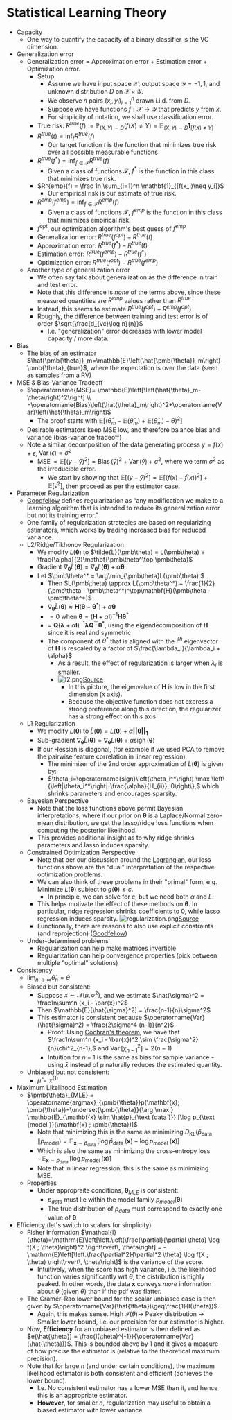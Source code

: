 # Statistical Learning Theory

* Capacity
  * One way to quantify the capacity of a binary classifier is the VC dimension.
* Generalization error
  * Generalization error = Approximation error + Estimation error + Optimization error. 
    * Setup
      * Assume we have input space $\mathcal{X}$, output space $\mathcal{Y} = {-1,1}$, and unknown distribution $D$ on $\mathcal{X} \times \mathcal{Y}$. 
      * We observe $n$ pairs ${(x_i, y_i)}_{i=1}^n$ drawn i.i.d. from $D$. 
      * Suppose we have functions $f : \mathcal{X} \rightarrow \mathcal{Y}$ that predicts $y$ from $x$. 
      * For simplicity of notation, we shall use classification error.
    * True risk: $R^{true}(f) := \mathbb{P}_{(X,Y) \sim D}(f(X) \neq Y) = \mathbb{E}_{(X,Y) \sim D}\mathbf{1}_{[f(X)\neq Y]}$
    * $R^{true}(t) = \inf_fR^{true}(f)$
      * Our target function $t$ is the function that minimizes true risk over all possible measurable functions
    * $R^{true}(f^*) = \inf_{f \in \mathcal{F}}R^{true}(f)$
      * Given a class of functions $\mathcal{F}$, $f^*$ is the function in this class that minimizes true risk. 
    * $R^{emp}(f) = \frac 1n \sum_{i=1}^n \mathbf{1}_{[f(x_i)\neq y_i]}$
      * Our empirical risk is our estimate of true risk. 
    * $R^{emp}(f^{emp}) = \inf_{f \in \mathcal{F}}R^{emp}(f)$
      * Given a class of functions $\mathcal{F}$, $f^{emp}$ is the function in this class that minimizes empirical risk. 
    * $f^{opt}$, our optimization algorithm's best guess of $f^{emp}$
    * Generalization error: $R^{true}(f^{opt}) - R^{true}(t)$
    * Approximation error: $R^{true}(f^*) - R^{true}(t)$
    * Estimation error: $R^{true}(f^{emp}) - R^{true}(f^*)$
    * Optimization error: $R^{true}(f^{opt}) - R^{true}(f^{emp})$
  * Another type of generalization error
    * We often say talk about generalization as the difference in train and test error.
    * Note that this difference is _none_ of the terms above, since these measured quantities are $R^{emp}$ values rather than $R^{true}$
    * Instead, this seems to estimate $R^{true}(f^{opt}) - R^{emp}(f^{opt})$
    * Roughly, the difference between training and test error is of order $\sqrt{\frac{d_{vc}\log n}{n}}$
      * I.e. "generalization" error decreases with lower model capacity / more data.
* Bias
  * The bias of an estimator $\hat{\pmb{\theta}}_m=\mathbb{E}\left(\hat{\pmb{\theta}}_m\right)-\pmb{\theta}_{true}$, where the expectation is over the data (seen as samples from a RV)
* MSE & Bias-Variance Tradeoff
  * $\operatorname{MSE}= \mathbb{E}\left[\left(\hat{\theta}_m-\theta\right)^2\right] \\ =\operatorname{Bias}\left(\hat{\theta}_m\right)^2+\operatorname{Var}\left(\hat{\theta}_m\right)$
    * The proof starts with $\mathbb{E}\left[\left(\hat{\theta}_m-\mathbb{E}(\hat{\theta}_m) + \mathbb{E}(\hat{\theta}_m) -\theta\right)^2\right]$
  * Desirable estimators keep MSE low, and therefore balance bias and variance (bias-variance tradeoff)
  * Note a similar decomposition of the data generating process $y = f(x) + \epsilon$, $\operatorname{Var}(\epsilon) = \sigma^2$
    * $\operatorname{MSE} = \mathbb{E}[(y-\hat{y})^2] = \operatorname{Bias}(\hat{y})^2+\operatorname{Var}(\hat{y})+\sigma^2$, where we term $\sigma^2$ as the irreducible error.
      * We start by showing that $\mathbb{E}[(y-\hat{y})^2] = \mathbb{E}[(f(x)-\hat{f}(x))^2] + \mathbb{E}[\epsilon^2]$, then proceed as per the estimator case.
* Parameter Regularization
  * [Goodfellow](https://www.deeplearningbook.org/contents/regularization.html) defines regularization as “any modification we make to a learning algorithm that is intended to reduce its generalization error but not its training error.”
  * One family of regularization strategies are based on regularizing estimators, which works by trading increased bias for reduced variance. 
  * L2/Ridge/Tikhonov Regularization
    * We modify $L(\pmb\theta)$ to $\tilde{L}(\pmb\theta) = L(\pmb\theta) + \frac{\alpha}{2}\mathbf{\pmb\theta^\top \pmb\theta}$
    * Gradient $\nabla_{\pmb\theta}\tilde{L}(\pmb\theta) = \nabla_{\pmb\theta}L(\pmb\theta) + \alpha\pmb\theta$
    * Let $\pmb\theta^* = \arg\min_{\pmb\theta}L(\pmb\theta) $
      * Then $L(\pmb\theta) \approx L(\pmb\theta^*) + \frac{1}{2}(\pmb\theta - \pmb\theta^*)^\top\mathbf{H}(\pmb\theta - \pmb\theta^*)$
      * $\nabla_{\pmb\theta}\tilde{L}(\pmb\theta) \approx \mathbf{H}(\pmb\theta - \pmb\theta^*) + \alpha\pmb\theta$
      * $= 0$ when $\pmb\theta = (\mathbf{H}+\alpha\mathbf{I})^{-1}\mathbf{H}\pmb\theta^*$
      * = $\mathbf{Q}(\pmb\lambda + \alpha\mathbf{I})^{-1}\pmb\lambda\mathbf{Q}^{\top}\pmb\theta^*$, using the eigendecomposition of $\mathbf{H}$ since it is real and symmetric.
      * The component of $\theta^*$ that is aligned with the $i^{th}$ eigenvector of $\mathbf{H}$ is rescaled by a factor of $\frac{\lambda_i}{\lambda_i + \alpha}$
        * As a result, the effect of regularization is larger when $\lambda_i$ is smaller. 
        * ![l2.png](l2.png)[Source](https://www.deeplearningbook.org/contents/regularization.html)
          * In this picture, the eigenvalue of $\mathbf{H}$ is low in the first dimension ($x$ axis). 
          * Because the objective function does not express a strong preference along this direction, the regularizer has a strong effect on this axis.
  * L1 Regularization 
    * We modify $L(\pmb\theta)$ to $\tilde{L}(\pmb\theta) = L(\pmb\theta) + \alpha\mathbf{||\pmb\theta||_1}$
    * Sub-gradient $\nabla_{\pmb\theta}\tilde{L}(\pmb\theta) = \nabla_{\pmb\theta}L(\pmb\theta) + \alpha\operatorname{sign}(\pmb\theta)$
    * If our Hessian is diagonal, (for example if we used PCA to remove the pairwise feature correlation in linear regression), 
      * The minimizer of the 2nd order approximation of $\tilde{L}(\pmb\theta)$ is given by:
      * $\theta_i=\operatorname{sign}\left(\theta_i^*\right) \max \left\{\left|\theta_i^*\right|-\frac{\alpha}{H_{ii}}, 0\right\},$ which shrinks parameters and encourages sparsity.
  * Bayesian Perspective
    * Note that the loss functions above permit Bayesian interpretations, where if our prior on $\pmb\theta$ is a Laplace/Normal zero-mean distribution, we get the lasso/ridge loss functions when computing the posterior likelihood. 
    - This provides additional insight as to why ridge shrinks parameters and lasso induces sparsity.
  * Constrained Optimization Perspective
    - Note that per our discussion around the [Lagrangian](../01_linear_algebra_and_calculus/notes.md), our loss functions above are the "dual" interpretation of the respective optimization problems.
    - We can also think of these problems in their "primal" form, e.g. Minimize $L(\pmb\theta)$ subject to $g(\pmb\theta) \leq c$.
      - In principle, we can solve for $c$, but we need both $\alpha$ and $L$. 
    - This helps motivate the effect of these methods on $\pmb\theta$. In particular, ridge regression shrinks coefficients to 0, while lasso regression induces sparsity. ![regularization.png](regularization.png)[Source](https://medium.com/codex/understanding-l1-and-l2-regularization-the-guardians-against-overfitting-175fa69263dd)
    - Functionally, there are reasons to also use explicit constraints (and reprojection) ([Goodfellow](https://www.deeplearningbook.org/contents/regularization.html))
  - Under-determined problems
    - Regularization can help make matrices invertible
    - Regularization can help convergence properties (pick between multiple "optimal" solutions)
* Consistency
  * $\operatorname{lim}_{n \rightarrow \infty} \hat{\theta}_n=\theta$
  * Biased but consistent: 
    * Suppose $x \sim \mathcal{N}(\mu, \sigma^2)$, and we estimate $\hat{\sigma}^2 = \frac1n\sum^n (x_i - \bar{x})^2$
    * Then $\mathbb{E}[\hat{\sigma}^2] = \frac{n-1}{n}\sigma^2$
    * This estimator is consistent because $\operatorname{Var}(\hat{\sigma}^2) = \frac{2\sigma^4 (n-1)}{n^2}$
      * Proof: Using [Cochran's theorem](https://en.wikipedia.org/wiki/Cochran%27s_theorem#Sample_mean_and_sample_variance), we have that $\frac1n\sum^n (x_i - \bar{x})^2 \sim \frac{\sigma^2}{n}\chi^2_{n-1},$ and $\operatorname{Var}[\chi^2_{n-1}] = 2(n-1)$
      * Intuition for $n-1$ is the same as bias for sample variance - using $\bar{x}$ instead of $\mu$ naturally reduces the estimated quantity.
  * Unbiased but not consistent:
    * $\hat{\mu} = x^{(1)}$
* Maximum Likelihood Estimation
  * $\pmb{\theta}_{MLE} = \operatorname{argmax}_{\pmb{\theta}}p(\mathbf{x}; \pmb{\theta})=\underset{\pmb{\theta}}{\arg \max } \mathbb{E}_{\mathbf{x} \sim \hat{p}_{\text {data }}} [\log p_{\text {model }}(\mathbf{x} ; \pmb{\theta})]$
    * Note that minimizing this is the same as minimizing $D_{\mathrm{KL}}\left(\hat{p}_{\text {data }} \| p_{\text {model}}\right)=\mathbb{E}_{\mathbf{x} \sim \hat{p}_{\text {data }}}\left[\log \hat{p}_{\text {data }}(\mathbf{x})-\log p_{\text {model }}(\mathbf{x})\right]$
    * Which is also the same as minimizing the cross-entropy loss $-\mathbb{E}_{\mathbf{x} \sim \hat{p}_{\text {data }}}\left[\log p_{\text {model }}(\mathbf{x})\right]$
    * Note that in linear regression, this is the same as minimizing MSE.
  * Properties
    * Under appropraite conditions, $\pmb{\theta}_{MLE}$ is consistent:
      * $p_{data}$ must lie within the model family $p_{model}(\pmb{\theta})$
      * The true distribution of $p_{data}$ must correspond to exactly one value of $\pmb{\theta}$
* Efficiency (let's switch to scalars for simplicity)
  * Fisher Information $\mathcal{I}(\theta)=\mathrm{E}\left[\left.\left(\frac{\partial}{\partial \theta} \log f(X ; \theta)\right)^2 \right\rvert\, \theta\right] = -\mathrm{E}\left[\left.\frac{\partial^2}{\partial^2 \theta} \log f(X ; \theta) \right\rvert\, \theta\right]$ is the variance of the score.
    * Intuitively, when the score has high variance, i.e. the likelihood function varies significantly wrt $\theta$, the distribution is highly peaked. In other words, the data $\mathbf{x}$ conveys _more_ information about $\theta$ (given $\theta$) than if the pdf was flatter. 
  * The Cramér–Rao lower bound for the scalar unbiased case is then given by $\operatorname{Var}(\hat{\theta})\geq\frac{1}{I(\theta)}$.
    * Again, this makes sense. High $\mathcal{I}(\theta) \rightarrow$ Peaky distribution $\rightarrow$ Smaller lower bound, i.e. our precision for our estimator is higher. 
  * Now, **Efficiency** for an unbiased estimator is then defined as $e(\hat{\theta}) = \frac{I(\theta)^{-1}}{\operatorname{Var}(\hat{\theta})}$. This is bounded above by 1 and it gives a measure of how precise the estimator is (relative to the theoretical maximum precision).
  * Note that for large $n$ (and under certain conditions), the maximum likelihood estimator is both consistent and efficient (achieves the lower bound). 
    * I.e. No consistent estimator has a lower MSE than it, and hence this is an appropriate estimator.
    * **However**, for smaller $n$, regularization may useful to obtain a biased estimator with lower variance